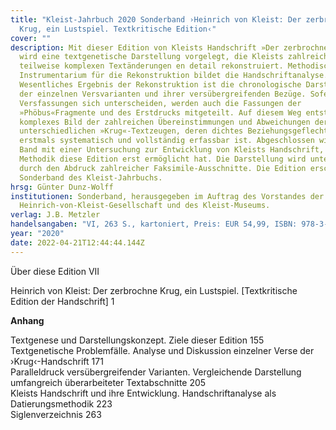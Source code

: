 ```yaml
---
title: "Kleist-Jahrbuch 2020 Sonderband ›Heinrich von Kleist: Der zerbrochne
  Krug, ein Lustspiel. Textkritische Edition‹"
cover: ""
description: Mit dieser Edition von Kleists Handschrift »Der zerbrochne Krug«
  wird eine textgenetische Darstellung vorgelegt, die Kleists zahlreiche,
  teilweise komplexen Textänderungen en detail rekonstruiert. Methodisches
  Instrumentarium für die Rekonstruktion bildet die Handschriftanalyse.
  Wesentliches Ergebnis der Rekonstruktion ist die chronologische Darstellung
  der einzelnen Versvarianten und ihrer vers­übergreifenden Bezüge. Sofern die
  Versfassungen sich unterscheiden, werden auch die Fassungen der
  »Phöbus«­Fragmente und des Erstdrucks mitgeteilt. Auf diesem Weg entsteht ein
  komplexes Bild der zahlreichen Übereinstimmungen und Abweichungen der
  unterschiedlichen »Krug«-Textzeugen, deren dichtes Beziehungsgeflecht hier
  erstmals systematisch und vollständig erfassbar ist. Abgeschlossen wird der
  Band mit einer Untersuchung zur Entwicklung von Kleists Handschrift, deren
  Methodik diese Edition erst ermöglicht hat. Die Darstellung wird unterstützt
  durch den Abdruck zahlreicher Faksimile-Ausschnitte. Die Edition erscheint als
  Sonderband des Kleist-Jahrbuchs.
hrsg: Günter Dunz-Wolff
institutionen: Sonderband, herausgegeben im Auftrag des Vorstandes der
  Heinrich-von-Kleist-Gesellschaft und des Kleist-Museums.
verlag: J.B. Metzler 
handelsangaben: "VI, 263 S., kartoniert, Preis: EUR 54,99, ISBN: 978-3-662-62286-5"
year: "2020"
date: 2022-04-21T12:44:44.144Z
---
```

Über diese Edition VII

Heinrich von Kleist: Der zerbrochne Krug, ein Lustspiel. \[Textkritische Edition der Handschrift] 1

**Anhang**

Textgenese und Darstellungskonzept. Ziele dieser Edition 155\
Textgenetische Problemfälle. Analyse und Diskussion einzelner Verse der ›Krug‹-Handschrift 171\
Paralleldruck versübergreifender Varianten. Vergleichende Darstellung umfangreich überarbeiteter Textabschnitte 205\
Kleists Handschrift und ihre Entwicklung. Handschriftanalyse als Datierungsmethodik 223\
Siglenverzeichnis 263